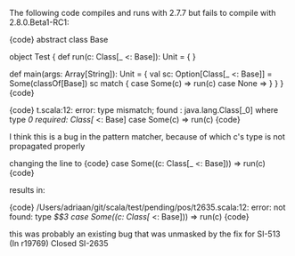 The following code compiles and runs with 2.7.7 but fails to compile
with 2.8.0.Beta1-RC1:

{code}
abstract class Base

object Test
{
  def run(c: Class[_ <: Base]): Unit = {
  }

  def main(args: Array[String]): Unit =
  {
    val sc: Option[Class[_ <: Base]] = Some(classOf[Base])
    sc match {
      case Some(c) => run(c)
      case None =>
    }
  }
}
{code}

{code}
t.scala:12: error: type mismatch;
 found   : java.lang.Class[_0] where type _0
 required: Class[_ <: Base]
      case Some(c) => run(c)
{code}

I think this is a bug in the pattern matcher, because of which c's type is not propagated properly

changing the line to
{code}
      case Some((c: Class[_ <: Base])) => run(c)
{code}

results in:

{code}
/Users/adriaan/git/scala/test/pending/pos/t2635.scala:12: error: not found: type _$$3
      case Some((c: Class[_ <: Base])) => run(c)
{code}

this was probably an existing bug that was unmasked by the fix for SI-513
(In r19769) Closed SI-2635
